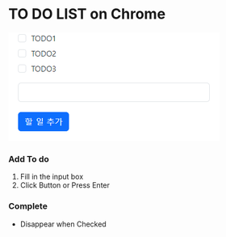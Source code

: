 # TO DO LIST on Chrome

![](images/screenshot.PNG)

### Add To do

1. Fill in the input box
2. Click Button or Press Enter

### Complete

- Disappear when Checked
